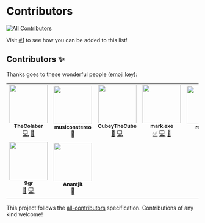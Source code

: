 # Contributors
<!-- ALL-CONTRIBUTORS-BADGE:START - Do not remove or modify this section -->
[![All Contributors](https://img.shields.io/badge/all_contributors-9-orange.svg?style=flat-square)](#contributors-)
<!-- ALL-CONTRIBUTORS-BADGE:END -->

Visit [#1](https://github.com/FlagClicked/Contributors/issues/1) to see how you can be added to this list!

## Contributors ✨

Thanks goes to these wonderful people ([emoji key](https://allcontributors.org/docs/en/emoji-key)):

<!-- ALL-CONTRIBUTORS-LIST:START - Do not remove or modify this section -->
<!-- prettier-ignore-start -->
<!-- markdownlint-disable -->
<table>
  <tr>
    <td align="center"><a href="https://scratch.mit.edu/users/TheColaber/"><img src="https://avatars.githubusercontent.com/u/72760579?v=4?s=100" width="100px;" alt=""/><br /><sub><b>TheColaber</b></sub></a><br /><a href="https://github.com/FlagClicked/Contributors/commits?author=TheColaber" title="Code">💻</a> <a href="#ideas-TheColaber" title="Ideas, Planning, & Feedback">🤔</a></td>
    <td align="center"><a href="https://github.com/MusicOnStereo"><img src="https://avatars.githubusercontent.com/u/80660200?v=4?s=100" width="100px;" alt=""/><br /><sub><b>musiconstereo</b></sub></a><br /><a href="#ideas-musiconstereo" title="Ideas, Planning, & Feedback">🤔</a></td>
    <td align="center"><a href="https://github.com/CubeyTheCube"><img src="https://avatars.githubusercontent.com/u/72284516?v=4?s=100" width="100px;" alt=""/><br /><sub><b>CubeyTheCube</b></sub></a><br /><a href="#ideas-CubeyTheCube" title="Ideas, Planning, & Feedback">🤔</a> <a href="https://github.com/FlagClicked/Contributors/commits?author=CubeyTheCube" title="Code">💻</a></td>
    <td align="center"><a href="https://github.com/markverb1"><img src="https://avatars.githubusercontent.com/u/77983517?v=4?s=100" width="100px;" alt=""/><br /><sub><b>mark.exe</b></sub></a><br /><a href="#tutorial-markverb1" title="Tutorials">✅</a> <a href="https://github.com/FlagClicked/Contributors/commits?author=markverb1" title="Code">💻</a> <a href="#ideas-markverb1" title="Ideas, Planning, & Feedback">🤔</a></td>
    <td align="center"><a href="https://retronbv.github.io"><img src="https://avatars.githubusercontent.com/u/49005044?v=4?s=100" width="100px;" alt=""/><br /><sub><b>retronbv</b></sub></a><br /><a href="#ideas-retronbv" title="Ideas, Planning, & Feedback">🤔</a></td>
    <td align="center"><a href="http://Scratch.mit.edu/users/-Xanimation-"><img src="https://avatars.githubusercontent.com/u/57809064?v=4?s=100" width="100px;" alt=""/><br /><sub><b>-Xanimation-</b></sub></a><br /><a href="#ideas-devxan" title="Ideas, Planning, & Feedback">🤔</a> <a href="#design-devxan" title="Design">🎨</a></td>
    <td align="center"><a href="https://github.com/TheRykerJ"><img src="https://avatars.githubusercontent.com/u/70858083?v=4?s=100" width="100px;" alt=""/><br /><sub><b>RykerJ.</b></sub></a><br /><a href="#ideas-TheRykerJ" title="Ideas, Planning, & Feedback">🤔</a> <a href="#design-TheRykerJ" title="Design">🎨</a> <a href="#financial-TheRykerJ" title="Financial">💵</a></td>
  </tr>
  <tr>
    <td align="center"><a href="http://scratch.mit.edu/users/9gr"><img src="https://avatars.githubusercontent.com/u/67440879?v=4?s=100" width="100px;" alt=""/><br /><sub><b>9gr</b></sub></a><br /><a href="#ideas-FunctionalMetatable" title="Ideas, Planning, & Feedback">🤔</a> <a href="https://github.com/FlagClicked/Contributors/commits?author=FunctionalMetatable" title="Code">💻</a></td>
    <td align="center"><a href="http://anantjit.whjr.site"><img src="https://avatars.githubusercontent.com/u/74092334?v=4?s=100" width="100px;" alt=""/><br /><sub><b>Anantjit</b></sub></a><br /><a href="#ideas-Genius398" title="Ideas, Planning, & Feedback">🤔</a></td>
  </tr>
</table>

<!-- markdownlint-restore -->
<!-- prettier-ignore-end -->

<!-- ALL-CONTRIBUTORS-LIST:END -->

This project follows the [all-contributors](https://github.com/all-contributors/all-contributors) specification. Contributions of any kind welcome!
